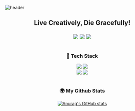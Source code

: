 ![header](https://capsule-render.vercel.app/api?type=waving&color=0:D6ABA7,100:EDADBB&height=300&section=header&text=SoYeong%20Gwon&fontColor=8A615E&fontSize=90)
<div align='center'>
 <h2> Live Creatively, Die Gracefully!   
 <br> 
  
 <a href="https://babypotatotang.tistory.com" target="_blank"><img src="https://img.shields.io/badge/Tistory-FF5722?style=for-the-badge&logo=blogger&logoColor=white"/></a>
 <a href="https://www.notion.so/0d12e2c47b29496f8873a70c77fb04b6" target="_blank"><img src="https://img.shields.io/badge/Portfolio-%23000000.svg?style=for-the-badge&logo=notion&logoColor=white"/></a>
  <a href="mailto:gwonso4502@gmail.com" target="_blank"><img src="https://img.shields.io/badge/Gmail-D14836?style=for-the-badge&logo=gmail&logoColor=white"/></a>
</div>

# <h3 align="center">🤖 Tech Stack</h3>
<p align="center">
  <img src="https://img.shields.io/badge/python-3670A0?style=for-the-badge&logo=python&logoColor=ffdd54"/>
  <img src="https://img.shields.io/badge/r-%23276DC3.svg?style=for-the-badge&logo=r&logoColor=white"/>      
  <br>
  <img src="https://img.shields.io/badge/jupyter-%23FA0F00.svg?style=for-the-badge&logo=jupyter&logoColor=white"/>
  <img src="https://img.shields.io/badge/Visual%20Studio%20Code-0078d7.svg?style=for-the-badge&logo=visual-studio-code&logoColor=white"/>
</p>

# <h3 align="center">🌍 My Github Stats</h3>
<div align="center">

[![Anurag's GitHub stats](https://github-readme-stats.vercel.app/api?username=babypotatotang&hide_title=true&show_icons=true&include_all_commits=true&disable_animations=true&theme=vue)](https://github.com/anuraghazra/github-readme-stats)
</div>
